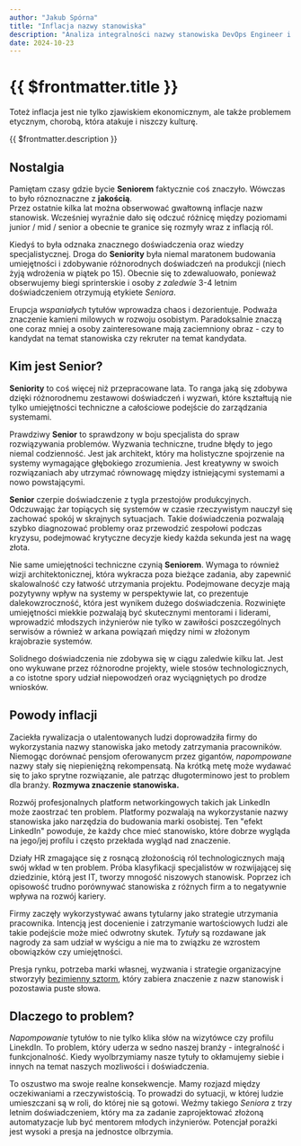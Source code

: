 ```yaml
---
author: "Jakub Spórna"
title: "Inflacja nazwy stanowiska"
description: "Analiza integralności nazwy stanowiska DevOps Engineer i wpływu na branżę IT."
date: 2024-10-23
---
```

# {{ $frontmatter.title }}

<Quote author="Ryszard Kapuściński">
Toteż inflacja jest nie tylko zjawiskiem ekonomicznym, ale także problemem etycznym, chorobą, która atakuje i niszczy kulturę.
</Quote>

{{ $frontmatter.description }}

## Nostalgia

Pamiętam czasy gdzie bycie **Seniorem** faktycznie coś znaczyło. Wówczas to było róznoznaczne z **jakością**.   
Przez ostatnie kilka lat można obserwować gwałtowną inflacje nazw stanowisk. Wcześniej wyraźnie dało się odczuć 
różnicę między poziomami junior / mid / senior a obecnie te granice się rozmyły wraz z inflacją ról.

Kiedyś to była odznaka znacznego doświadczenia oraz wiedzy specjalistycznej. Droga do **Seniority** była niemal
maratonem budowania umiejętności i zdobywanie różnorodnych doświadczeń na produkcji (niech żyją wdrożenia w piątek po
15).
Obecnie się to zdewaluowało, ponieważ obserwujemy biegi sprinterskie i osoby _z zaledwie_ 3-4 letnim doświadczeniem
otrzymują etykiete _Seniora_.

Erupcja _wspaniałych_ tytułów wprowadza chaos i dezorientuje. Podważa znaczenie kamieni milowych w rozwoju osobistym.
Paradoksalnie znaczą one coraz mniej a osoby zainteresowane mają zaciemniony obraz - czy to kandydat na temat stanowiska
czy rekruter na temat kandydata.


## Kim jest **Senior**?

**Seniority** to coś więcej niż przepracowane lata. To ranga jaką się zdobywa dzięki różnorodnemu zestawowi doświadczeń 
i wyzwań, które kształtują nie tylko umiejętności techniczne a całościowe podejście do zarządzania systemami.

Prawdziwy **Senior** to sprawdzony w boju specjalista do spraw rozwiązywania problemów. Wyzwania techniczne, trudne 
błędy to jego niemal codzienność. Jest jak architekt, który ma holistyczne spojrzenie na systemy wymagające głębokiego 
zrozumienia. Jest kreatywny w swoich rozwiązaniach aby utrzymać równowagę między istniejącymi systemami a nowo 
powstającymi.

**Senior** czerpie doświadczenie z tygla przestojów produkcyjnych. Odczuwając żar topiących się systemów w czasie 
rzeczywistym nauczył się zachować spokój w skrajnych sytuacjach. Takie doświadczenia pozwalają szybko diagnozować 
problemy oraz przewodzić zespołowi podczas kryzysu, podejmować krytyczne decyzje kiedy każda sekunda jest na wagę złota.

Nie same umiejętności techniczne czynią **Seniorem**. Wymaga to również wizji architektonicznej, która wykracza poza 
bieżące zadania, aby zapewnić skalowalność czy łatwość utrzymania projektu. Podejmowane decyzje mają pozytywny wpływ 
na systemy w perspektywie lat, co prezentuje dalekowzroczność, która jest wynikem dużego doświadczenia.
Rozwinięte umiejętności miekkie pozwalają być skutecznymi mentorami i liderami, wprowadzić młodszych inżynierów
nie tylko w zawiłości poszczególnych serwisów a również w arkana powiązań między nimi w złożonym krajobrazie systemów.

Solidnego doświadczenia nie zdobywa się w ciągu zaledwie kilku lat. Jest ono wykuwane przez różnorodne projekty, 
wiele stosów technologicznych, a co istotne spory udział niepowodzeń oraz wyciągniętych po drodze wniosków. 
 

## Powody **inflacji**

Zaciekła rywalizacja o utalentowanych ludzi doprowadziła firmy do wykorzystania nazwy stanowiska jako metody zatrzymania 
pracowników. Niemogąc dorównać pensjom oferowanycm przez gigantów, _napompowane_ nazwy stały się niepieniężną 
rekompensatą. Na krótką metę może wydawać się to jako sprytne rozwiązanie, ale patrząc długoterminowo jest to problem 
dla branży. **Rozmywa znaczenie stanowiska.**

Rozwój profesjonalnych platform networkingowych takich jak LinkedIn może zaostrzać ten problem. Platformy pozwalają na
wykorzystanie nazwy stanowiska jako narzędzia do budowania marki osobistej. Ten "efekt LinkedIn" powoduje, że każdy 
chce mieć stanowisko, które dobrze wygląda na jego/jej profilu i często przekłada wygląd nad znaczenie. 

Działy HR zmagające się z rosnącą złożonością ról technologicznych mają swój wkład w ten problem. Próba klasyfikacji 
specjalistów w rozwijającej się dziedzinie, którą jest IT, tworzy mnogość niszowych stanowisk. Poprzez ich opisowość 
trudno porównywać stanowiska z różnych firm a to negatywnie wpływa na rozwój kariery.

Firmy zaczęły wykorzystywać awans tytularny jako strategie utrzymania pracownika. Intencją jest docenienie i zatrzymanie 
wartościowych ludzi ale takie podejście może mieć odwrotny skutek. _Tytuły_ są rozdawane jak nagrody za sam udział 
w wyścigu a nie ma to związku ze wzrostem obowiązków czy umiejętności. 

Presja rynku, potrzeba marki własnej, wyzwania i strategie organizacyjne stworzyły 
[bezimienny sztorm](https://pl.wikipedia.org/wiki/The_Perfect_Storm), który zabiera znaczenie z nazw stanowisk 
i pozostawia puste słowa.

## Dlaczego to **problem**?

_Napompowanie_ tytułów to nie tylko klika słów na wizytówce czy profilu LinekdIn. To problem, który uderza w sedno 
naszej branży - integralność i funkcjonalność. Kiedy wyolbrzymiamy nasze tytuły to okłamujemy siebie i innych na temat 
naszych mozliwości i doświadczenia.

To oszustwo ma swoje realne konsekwencje. Mamy rozjazd między oczekiwaniami a rzeczywistością. To prowadzi do sytuacji,
w której ludzie umieszczani są w roli, do której nie są gotowi. Weźmy takiego _Seniora_ z trzy letnim doświadczeniem,
który ma za zadanie zaprojektować złożoną automatyzacje lub być mentorem młodych inżynierów.
Potencjał porażki jest wysoki a presja na jednostce olbrzymia.





